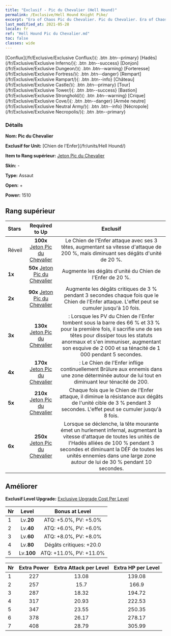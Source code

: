 ```yaml
---
title: "Exclusif - Pic du Chevalier (Hell Hound)"
permalink: /Exclusive/Hell Hound Knight Pike/
excerpt: "Era of Chaos Pic du Chevalier. Pic du Chevalier. Era of Chaos Exclusif Pic du Chevalier. Chien de l'Enfer Exclusif."
last_modified_at: 2021-05-28
locale: fr
ref: "Hell Hound Pic du Chevalier.md"
toc: false
classes: wide
---
```

 [Conflux](/fr/Exclusive/Exclusive Conflux/){: .btn .btn--primary} [Hadès](/fr/Exclusive/Exclusive Inferno/){: .btn .btn--success} [Donjon](/fr/Exclusive/Exclusive Dungeon/){: .btn .btn--warning} [Forteresse](/fr/Exclusive/Exclusive Fortress/){: .btn .btn--danger} [Rempart](/fr/Exclusive/Exclusive Rampart/){: .btn .btn--info} [Château](/fr/Exclusive/Exclusive Castle/){: .btn .btn--primary} [Tour](/fr/Exclusive/Exclusive Tower/){: .btn .btn--success} [Bastion](/fr/Exclusive/Exclusive Stronghold/){: .btn .btn--warning} [Crique](/fr/Exclusive/Exclusive Cove/){: .btn .btn--danger} [Armée neutre](/fr/Exclusive/Exclusive Neutral Army/){: .btn .btn--info} [Nécropole](/fr/Exclusive/Exclusive Necropolis/){: .btn .btn--primary} 

### Détails
 **Nom: Pic du Chevalier** 

 **Exclusif for Unit:** [Chien de l'Enfer](/fr/units/Hell Hound/) 

 **Item to Rang supérieur:** [Jeton Pic du Chevalier](/ItemsFR/con_916/)

 **Skin:** -

 **Type:** Assaut

 **Open:** +

 **Power:** 1510

## Rang supérieur

  |     Stars    |  Required to Up | Exclusif |
  |:-------------|:---------------:|:---------------:|
  |  Réveil  | **100x** [Jeton Pic du Chevalier](/ItemsFR/con_916/) | Le Chien de l'Enfer attaque avec ses 3 têtes, augmentant sa vitesse d'attaque de 200 %, mais diminuant ses dégâts d'unité de 20 %. |
  | **1x** <i class="fas fa-star"/> | **50x** [Jeton Pic du Chevalier](/ItemsFR/con_916/) | Augmente les dégâts d'unité du Chien de l'Enfer de 20 %. |
  | **2x** <i class="fas fa-star"/> | **90x** [Jeton Pic du Chevalier](/ItemsFR/con_916/) | Augmente les dégâts critiques de 3 % pendant 3 secondes chaque fois que le Chien de l'Enfer attaque. L'effet peut se cumuler jusqu'à 10 fois. |
  | **3x** <i class="fas fa-star"/> | **130x** [Jeton Pic du Chevalier](/ItemsFR/con_916/) | <Mort vivant>: Lorsque les PV du Chien de l'Enfer tombent sous la barre des 66 % et 33 % pour la première fois, il sacrifie une de ses têtes pour dissiper tous les statuts anormaux et s'en immuniser, augmentant son esquive de 2 000 et sa ténacité de 1 000 pendant 5 secondes. |
  | **4x** <i class="fas fa-star"/> | **170x** [Jeton Pic du Chevalier](/ItemsFR/con_916/) | <Embrasement> : Le Chien de l'Enfer inflige continuellement Brûlure aux ennemis dans une zone déterminée autour de lui tout en diminuant leur ténacité de 200. |
  | **5x** <i class="fas fa-star"/> | **210x** [Jeton Pic du Chevalier](/ItemsFR/con_916/) | Chaque fois que le Chien de l'Enfer attaque, il diminue la résistance aux dégâts de l'unité cible de 3 % pendant 3 secondes. L'effet peut se cumuler jusqu'à 8 fois. |
  | **6x** <i class="fas fa-star"/> | **250x** [Jeton Pic du Chevalier](/ItemsFR/con_916/) | Lorsque <Mort vivant> se déclenche, la tête mourante émet un hurlement infernal, augmentant la vitesse d'attaque de toutes les unités de l'Hadès alliées de 100 % pendant 3 secondes et diminuant la DÉF de toutes les unités ennemies dans une large zone autour de lui de 30 % pendant 10 secondes. |


## Améliorer
 **Exclusif Level Upgrade:** [Exclusive Upgrade Cost Per Level](/Exclusive/ExclusiveUpgradeCostPerLevel/)

  |  Nr  |   Level  | Bonus at Level |
  |:-----|:--------:|:--------------:|
  | 1 | Lv.**20** | ATQ: +5.0%, PV: +5.0% |
  | 2 | Lv.**40** | ATQ: +6.0%, PV: +6.0% |
  | 3 | Lv.**60** | ATQ: +8.0%, PV: +8.0% |
  | 4 | Lv.**80** | Dégâts critiques: +20.0 |
  | 5 | Lv.**100** | ATQ: +11.0%, PV: +11.0% |


  |  Nr  |  Extra Power | Extra Attack per Level | Extra HP per Level |
  |:-----|:--------:|:--------:|:--------:|
  | 1 | 227 | 13.08 | 139.08 |
  | 2 | 257 | 15.7 | 166.9 |
  | 3 | 287 | 18.32 | 194.72 |
  | 4 | 317 | 20.93 | 222.53 |
  | 5 | 347 | 23.55 | 250.35 |
  | 6 | 378 | 26.17 | 278.17 |
  | 7 | 408 | 28.79 | 305.99 |


